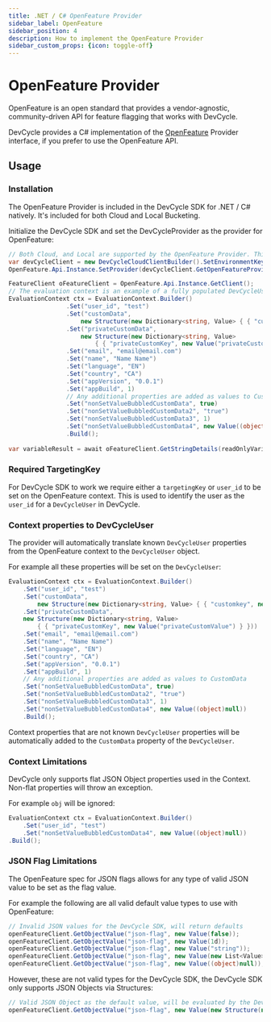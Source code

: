 ```yaml
---
title: .NET / C# OpenFeature Provider
sidebar_label: OpenFeature
sidebar_position: 4
description: How to implement the OpenFeature Provider
sidebar_custom_props: {icon: toggle-off}
---
```


# OpenFeature Provider

OpenFeature is an open standard that provides a vendor-agnostic, community-driven API for feature flagging that works with DevCycle.

DevCycle provides a C# implementation of the [OpenFeature](https://openfeature.dev/) Provider interface, if you prefer to use the OpenFeature API.

## Usage

### Installation

The OpenFeature Provider is included in the DevCycle SDK for .NET / C# natively. It's included for both Cloud and Local Bucketing.

Initialize the DevCycle SDK and set the DevCycleProvider as the provider for OpenFeature:

```csharp
// Both Cloud, and Local are supported by the OpenFeature Provider. This example uses the Cloud Provider for sake of brevity in the configuration.
var devCycleClient = new DevCycleCloudClientBuilder().SetEnvironmentKey(SDK_ENV_VAR).SetLogger(new NullLoggerFactory()).Build();
OpenFeature.Api.Instance.SetProvider(devCycleClient.GetOpenFeatureProvider());

FeatureClient oFeatureClient = OpenFeature.Api.Instance.GetClient();
// The evaluation context is an example of a fully populated DevCycleUser. The only required value is a bucketing key of `user_id` or `targetingKey`
EvaluationContext ctx = EvaluationContext.Builder()
                .Set("user_id", "test")
                .Set("customData",
                    new Structure(new Dictionary<string, Value> { { "customkey", new Value("customValue") } }))
                .Set("privateCustomData",
                    new Structure(new Dictionary<string, Value>
                        { { "privateCustomKey", new Value("privateCustomValue") } }))
                .Set("email", "email@email.com")
                .Set("name", "Name Name")
                .Set("language", "EN")
                .Set("country", "CA")
                .Set("appVersion", "0.0.1")
                .Set("appBuild", 1)
                // Any additional properties are added as values to CustomData
                .Set("nonSetValueBubbledCustomData", true)
                .Set("nonSetValueBubbledCustomData2", "true")
                .Set("nonSetValueBubbledCustomData3", 1)
                .Set("nonSetValueBubbledCustomData4", new Value((object)null))
                .Build();
             
var variableResult = await oFeatureClient.GetStringDetails(readOnlyVariable.Key, "default", ctx);
```

### Required TargetingKey

For DevCycle SDK to work we require either a `targetingKey` or `user_id` to be set on the OpenFeature context.
This is used to identify the user as the `user_id` for a `DevCycleUser` in DevCycle.

### Context properties to DevCycleUser

The provider will automatically translate known `DevCycleUser` properties from the OpenFeature context to the `DevCycleUser` object.

For example all these properties will be set on the `DevCycleUser`:
```csharp
EvaluationContext ctx = EvaluationContext.Builder()
    .Set("user_id", "test")
    .Set("customData",
        new Structure(new Dictionary<string, Value> { { "customkey", new Value("customValue") } }))
    .Set("privateCustomData",
    new Structure(new Dictionary<string, Value>
        { { "privateCustomKey", new Value("privateCustomValue") } }))
    .Set("email", "email@email.com")
    .Set("name", "Name Name")
    .Set("language", "EN")
    .Set("country", "CA")
    .Set("appVersion", "0.0.1")
    .Set("appBuild", 1)
    // Any additional properties are added as values to CustomData
    .Set("nonSetValueBubbledCustomData", true)
    .Set("nonSetValueBubbledCustomData2", "true")
    .Set("nonSetValueBubbledCustomData3", 1)
    .Set("nonSetValueBubbledCustomData4", new Value((object)null))
    .Build();
```

Context properties that are not known `DevCycleUser` properties will be automatically
added to the `CustomData` property of the `DevCycleUser`.

### Context Limitations

DevCycle only supports flat JSON Object properties used in the Context. Non-flat properties will throw an exception.

For example `obj` will be ignored:
```csharp
EvaluationContext ctx = EvaluationContext.Builder()
    .Set("user_id", "test")
    .Set("nonSetValueBubbledCustomData4", new Value((object)null))
.Build();
```

### JSON Flag Limitations

The OpenFeature spec for JSON flags allows for any type of valid JSON value to be set as the flag value.

For example the following are all valid default value types to use with OpenFeature:
```csharp
// Invalid JSON values for the DevCycle SDK, will return defaults
openFeatureClient.GetObjectValue("json-flag", new Value(false));
openFeatureClient.GetObjectValue("json-flag", new Value(1d));
openFeatureClient.GetObjectValue("json-flag", new Value("string"));
openFeatureClient.GetObjectValue("json-flag", new Value(new List<Value>{new("array")}));
openFeatureClient.GetObjectValue("json-flag", new Value((object)null));
```

However, these are not valid types for the DevCycle SDK, the DevCycle SDK only supports JSON Objects via Structures:
```csharp
// Valid JSON Object as the default value, will be evaluated by the DevCycle SDK
openFeatureClient.GetObjectValue("json-flag", new Value(new Structure(new Dictionary<string, Value> {{"key", new Value("value")}})));
```
